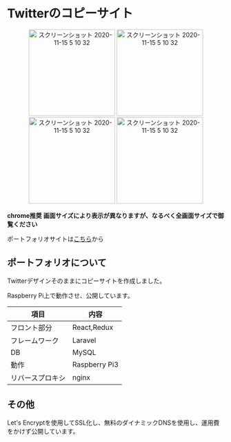 # Twitterのコピーサイト
<div align="center">
<img width="200" alt="スクリーンショット 2020-11-15 5 10 32" src="https://user-images.githubusercontent.com/43082614/102741582-1b78f780-4396-11eb-90a1-437ad103a8d1.png"> 
<img width="200" alt="スクリーンショット 2020-11-15 5 10 32" src="https://user-images.githubusercontent.com/43082614/102741591-203dab80-4396-11eb-9356-5b4cbf33ea29.png"> 
</div>
<div align="center">
<img width="200" alt="スクリーンショット 2020-11-15 5 10 32" src="https://user-images.githubusercontent.com/43082614/102741593-216ed880-4396-11eb-9c99-0d73082d0ea9.png"> 
<img width="200" alt="スクリーンショット 2020-11-15 5 10 32" src="https://user-images.githubusercontent.com/43082614/102741595-22a00580-4396-11eb-8712-90f2a25eb191.png">
</div>







**chrome推奨**
**画面サイズにより表示が異なりますが、なるべく全画面サイズで御覧ください**

ポートフォリオサイトは[こちら](https://www.yktk435.live-on.net)から


## ポートフォリオについて
Twitterデザインそのままにコピーサイトを作成しました。

Raspberry Pi上で動作させ、公開しています。

|項目|内容|
|---|---|
|フロント部分|React,Redux|
|フレームワーク|Laravel|
|DB|MySQL|
|動作|Raspberry Pi3|
|リバースプロキシ|nginx|


## その他
Let's Encryptを使用してSSL化し、無料のダイナミックDNSを使用し、運用費をかけず公開しています。

